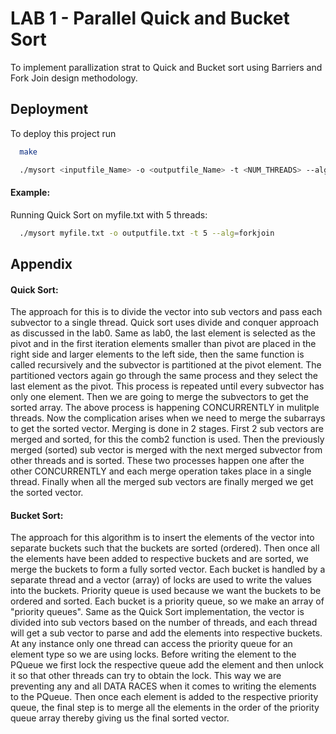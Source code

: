 
# LAB 1 - Parallel Quick and Bucket Sort

To implement parallization strat to Quick and Bucket sort using Barriers and Fork Join design methodology.




## Deployment

To deploy this project run

```bash
  make
```

```bash
  ./mysort <inputfile_Name> -o <outputfile_Name> -t <NUM_THREADS> --alg=<forkjoin or lkbucket>
```

#### Example: 

Running Quick Sort on myfile.txt with 5 threads:

```bash
  ./mysort myfile.txt -o outputfile.txt -t 5 --alg=forkjoin
```
## Appendix

#### Quick Sort:

The approach for this is to divide the vector into sub vectors and pass each subvector to a single thread. Quick sort uses divide and conquer approach as discussed in the lab0. Same as lab0, the last element is selected as the pivot and in the first iteration elements smaller than pivot are placed in the right side and larger elements to the left side, then the same function is called recursively and the subvector is partitioned at the pivot element. The partitioned vectors again go through the same process and they select the last element as the pivot. This process is repeated until every subvector has only one element. Then we are going to merge the subvectors to get the sorted array. The above process is happening CONCURRENTLY in mulitple threads. Now the complication arises when we need to merge the subarrays to get the sorted vector. Merging is done in 2 stages. First 2 sub vectors are merged and sorted, for this the comb2 function is used. Then the previously merged (sorted) sub vector is merged with the next merged subvector from other threads and is sorted. These two processes happen one after the other CONCURRENTLY and each merge operation takes place in a single thread. Finally when all the merged sub vectors are finally merged we get the sorted vector.


#### Bucket Sort:

The approach for this algorithm is to insert the elements of the vector into separate buckets such that the buckets are sorted (ordered). Then once all the elements have been added to respective buckets and are sorted, we merge the buckets to form a fully sorted vector. Each bucket is handled by a separate thread and a vector (array) of locks are used to write the values into the buckets. Priority queue is used because we want the buckets to be ordered and sorted. Each bucket is a priority queue, so we make an array of "priority queues". Same as the Quick Sort implementation, the vector is divided into sub vectors based on the number of threads, and each thread will get a sub vector to parse and add the elements into respective buckets. At any instance only one thread can access the priority queue for an element type so we are using locks. Before writing the element to the PQueue we first lock the respective queue add the element and then unlock it so that other threads can try to obtain the lock. This way we are preventing any and all DATA RACES when it comes to writing the elements to the PQueue. Then once each element is added to the respective priority queue, the final step is to merge all the elements in the order of the priority queue array thereby giving us the final sorted vector.



